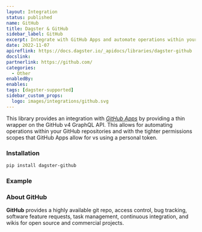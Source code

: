 ```yaml
---
layout: Integration
status: published
name: GitHub
title: Dagster & GitHub
sidebar_label: GitHub
excerpt: Integrate with GitHub Apps and automate operations within your github repositories.
date: 2022-11-07
apireflink: https://docs.dagster.io/_apidocs/libraries/dagster-github
docslink:
partnerlink: https://github.com/
categories:
  - Other
enabledBy:
enables:
tags: [dagster-supported]
sidebar_custom_props: 
  logo: images/integrations/github.svg
---
```


This library provides an integration with _[GitHub Apps](https://docs.github.com/en/developers/apps/getting-started-with-apps/about-apps)_ by providing a thin wrapper on the GitHub v4 GraphQL API. This allows for automating operations within your GitHub repositories and with the tighter permissions scopes that GitHub Apps allow for vs using a personal token.

### Installation

```bash
pip install dagster-github
```

### Example

<CodeExample filePath="integrations/github.py" language="python" />

### About GitHub

**GitHub** provides a highly available git repo, access control, bug tracking, software feature requests, task management, continuous integration, and wikis for open source and commercial projects.
